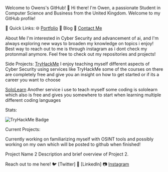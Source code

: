 Welcome to Owens's GitHub! 👋 Hi there! I'm Owen, a passionate Student in Computer Science and Business from the United Kingdom. Welcome to my GitHub profile!

🚀 Quick Links: 🌐 [Portfolio](https://github.com/0wenSC/portfolio.git) 📝 Blog 📧 [Contact Me](kuuullex4k@proton.me)

About Me I'm interested in Cyber Security and advancement of ai, and I'm always exploring new ways to broaden my knowledge on topics i enjoy! Best way to reach out to me is through instagram as i dont check my protonmail anymore. Feel free to check out my repositories and projects!

Side Projects:
[TryHackMe](https://tryhackme.com/p/OSC)
I enjoy teaching myself different aspects of Cyber Security using services like TryHackMe some of the courses on there are completely free and give you an insight on how to get started or if its a career you want to choose

[SoloLearn](https://www.sololearn.com/profile/26444588/?ref=app) Another service i use to teach myself some coding is sololearn which also is free and gives you somewhere to start when learning multiple different coding languages

Stats:

![TryHackMe Badge](https://tryhackme-badges.s3.amazonaws.com/OSC.png)



Current Projects:

Currently working on familiarizing myself with OSINT tools and possibly working on my own which will be posted to github when finished!




Project Name 2 Description and brief overview of Project 2.



Reach out to me here! 🐦 [Twitter] 💼 [LinkedIn] 📷 [Instagram](https://www.instagram.com/oween.osc?igsh=MTlkcXNoMXZiMWJpbw==)
